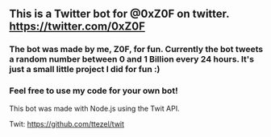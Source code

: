 ## This is a Twitter bot for @0xZ0F on twitter. https://twitter.com/0xZ0F

### The bot was made by me, Z0F, for fun. Currently the bot tweets a random number between 0 and 1 Billion every 24 hours. It's just a small little project I did for fun :)

### Feel free to use my code for your own bot!


This bot was made with Node.js using the Twit API.

Twit: https://github.com/ttezel/twit
